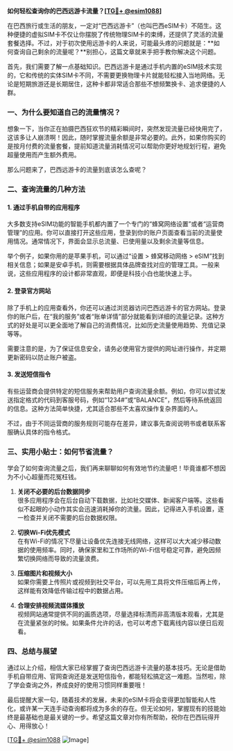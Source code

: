 **如何轻松查询你的巴西远游卡流量？[[TG💪+ @esim1088](https://t.me/s/esim1088)]**

在巴西旅行或生活的朋友，一定对“巴西远游卡”（也叫巴西eSIM卡）不陌生。这种便捷的虚拟SIM卡不仅让你摆脱了传统物理SIM卡的束缚，还提供了灵活的流量套餐选择。不过，对于初次使用远游卡的人来说，可能最头疼的问题就是：**如何查询自己剩余的流量呢？**别担心，这篇文章就来手把手教你解决这个问题。

首先，我们需要了解一点基础知识。巴西远游卡是通过手机内置的eSIM技术实现的，它和传统的实体SIM卡不同，不需要更换物理卡片就能轻松接入当地网络。无论是短期旅游还是长期居住，这种卡都非常适合那些不想频繁换卡、追求便捷的人群。

### **一、为什么要知道自己的流量情况？**

想象一下，当你正在拍摄巴西狂欢节的精彩瞬间时，突然发现流量已经快用完了，这该多让人崩溃啊！因此，随时掌握流量余额是非常必要的。此外，如果你购买的是按月付费的流量套餐，提前知道流量消耗情况可以帮助你更好地规划行程，避免超量使用而产生额外费用。

那么问题来了，巴西远游卡的流量到底该怎么查呢？

### **二、查询流量的几种方法**

#### **1. 通过手机自带的应用程序**
大多数支持eSIM功能的智能手机都内置了一个专门的“蜂窝网络设置”或者“运营商管理”的应用。你可以直接打开这些应用，登录到你的账户页面查看当前的流量使用情况。通常情况下，界面会显示总流量、已使用量以及剩余流量等信息。

举个例子，如果你用的是苹果手机，可以通过“设置 > 蜂窝移动网络 > eSIM”找到相关信息；如果是安卓手机，则需要根据具体品牌查找对应的管理工具。一般来说，这些应用程序的设计都非常直观，即便是科技小白也能快速上手。

#### **2. 登录官方网站**
除了手机上的应用查看外，你还可以通过浏览器访问巴西远游卡的官方网站。登录你的账户后，在“我的服务”或者“账单详情”部分就能看到详细的流量记录。这种方式的好处是可以更全面地了解自己的消费情况，比如历史流量使用趋势、充值记录等等。

需要注意的是，为了保证信息安全，请务必使用官方提供的网址进行操作，并定期更新密码以防止账户被盗。

#### **3. 发送短信指令**
有些运营商会提供特定的短信服务来帮助用户查询流量余额。例如，你可以尝试发送指定格式的代码到客服号码，例如“1234#”或“BALANCE”，然后等待系统返回的信息。这种方法简单快捷，尤其适合那些不太喜欢操作复杂界面的人。

不过，由于不同运营商的服务规则可能存在差异，建议事先查阅说明书或者联系客服确认具体的指令格式。

### **三、实用小贴士：如何节省流量？**

学会了如何查询流量之后，我们再来聊聊如何有效地节约流量吧！毕竟谁都不想因为不小心超量而花冤枉钱。

1. **关闭不必要的后台数据同步**  
   很多应用程序会在后台自动下载数据，比如社交媒体、新闻客户端等。这些看似不起眼的小动作其实会迅速消耗掉你的流量。因此，记得进入手机设置，逐一检查并关闭不需要的后台数据权限。

2. **切换Wi-Fi优先模式**  
   在有Wi-Fi的情况下尽量让设备优先连接无线网络，这样可以大大减少移动数据的使用频率。同时，确保家里和工作场所的Wi-Fi信号稳定可靠，避免因频繁切换网络而导致的流量浪费。

3. **压缩图片和视频大小**  
   如果你需要上传照片或视频到社交平台，可以先用工具将文件压缩后再上传，这样能有效降低传输过程中的数据占用。

4. **合理安排视频流媒体播放**  
   视频网站通常提供不同的画质选项，尽量选择标清而非高清版本观看，尤其是在流量紧张的时候。如果条件允许的话，也可以考虑下载离线内容以便日后观看。

### **四、总结与展望**

通过以上介绍，相信大家已经掌握了查询巴西远游卡流量的基本技巧。无论是借助手机自带应用、官网查询还是发送短信指令，都能轻松搞定这一难题。当然啦，除了学会查询之外，养成良好的使用习惯同样重要哦！

最后提醒大家一句，随着技术的发展，未来的eSIM卡将会变得更加智能和人性化，或许某一天连手动查询都将成为多余的存在。但无论如何，掌握现有的技能始终是最基础也是最关键的一步。希望这篇文章对你有所帮助，祝你在巴西玩得开心、用得放心！

[[TG💪+ @esim1088](https://t.me/s/esim1088) ![Image](https://i.postimg.cc/4NQfJmqS/Snipaste-2025-05-13-00-14-12.png)]
